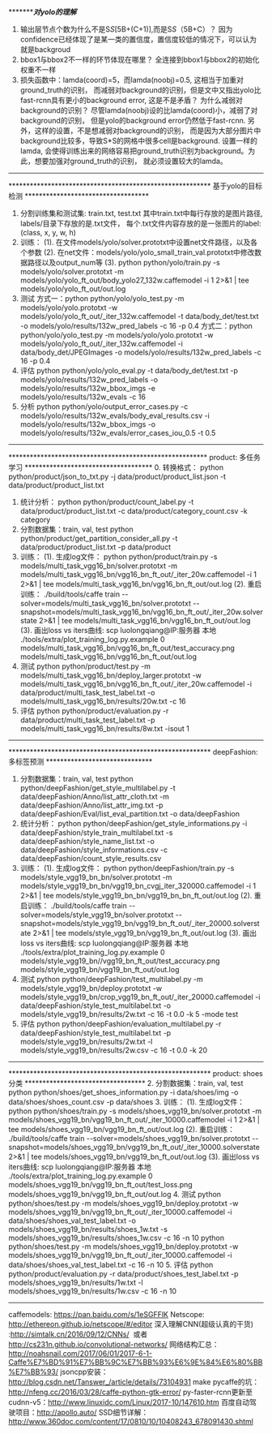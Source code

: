 **********************************************对yolo的理解***************************************
1. 输出层节点个数为什么不是S*S*[5B+(C+1)],而是S*S*（5B+C）？
因为confidence已经体现了是某一类的置信度，置信度较低的情况下，可以认为就是backgroud
2. bbox1与bbox2不一样的环节体现在哪里？
全连接到bbox1与bbox2的初始化权重不一样
3. 损失函数中：lamda(coord)=5，而lamda(noobj)=0.5, 这相当于加重对ground_truth的识别，
而减弱对background的识别，但是文中又指出yolo比fast-rcnn具有更小的background error, 这是不是矛盾？
为什么减弱对background的识别？
尽管lamda(noobj)设的比lamda(coord)小，减弱了对background的识别，
但是yolo的background error仍然低于fast-rcnn. 另外，这样的设置，不是想减弱对background的识别，
而是因为大部分图片中background比较多，导致S*S的网格中很多cell是background. 设置一样的lamda, 
会使得训练出来的网络容易把ground_truth识别为background。为此，想要加强对ground_truth的识别，
就必须设置较大的lamda。
************************************************************************************************

********************************************************* 基于yolo的目标检测 ***********************************
1. 分割训练集和测试集: train.txt, test.txt 
其中train.txt中每行存放的是图片路径, labels/目录下存放的是.txt文件， 每个.txt文件内容存放的是一张图片的label:(class, x, y, w, h)
2. 训练： 
(1). 在文件models/yolo/solver.prototxt中设置net文件路径，以及各个参数
(2). 在net文件：models/yolo/yolo_small_train_val.prototxt中修改数据路径以及output_num等
(3). python python/yolo/train.py -s models/yolo/solver.prototxt -m models/yolo/yolo_ft_out/body_yolo27_132w.caffemodel -i 1 2>&1 | tee models/yolo/yolo_ft_out/out.log
3. 测试
方式一：python python/yolo/yolo_test.py -m models/yolo/yolo.prototxt -w models/yolo/yolo_ft_out/_iter_132w.caffemodel -t data/body_det/test.txt -o models/yolo/results/132w_pred_labels -c 16 -p 0.4
方式二：python python/yolo/yolo_test.py -m models/yolo/yolo.prototxt -w models/yolo/yolo_ft_out/_iter_132w.caffemodel -i data/body_det/JPEGImages -o models/yolo/results/132w_pred_labels -c 16 -p 0.4
4. 评估
python python/yolo/yolo_eval.py -t data/body_det/test.txt -p models/yolo/results/132w_pred_labels -o models/yolo/results/132w_bbox_imgs -e models/yolo/results/132w_evals -c 16
5. 分析
python python/yolo/output_error_cases.py -c models/yolo/results/132w_evals/body_eval_results.csv -i models/yolo/results/132w_bbox_imgs -o models/yolo/results/132w_evals/error_cases_iou_0.5 -t 0.5
****************************************************************************************************************


******************************************************** product: 多任务学习 ************************************
0. 转换格式：
python python/product/json_to_txt.py -j data/product/product_list.json -t data/product/product_list.txt
1. 统计分析：
python python/product/count_label.py -t data/product/product_list.txt -c data/product/category_count.csv -k category
2. 分割数据集：train, val, test
python python/product/get_partition_consider_all.py -t data/product/product_list.txt -p data/product
3. 训练：
(1). 生成log文件：
python python/product/train.py -s models/multi_task_vgg16_bn/solver.prototxt -m models/multi_task_vgg16_bn/vgg16_bn_ft_out/_iter_20w.caffemodel -i 1 2>&1 | tee models/multi_task_vgg16_bn/vgg16_bn_ft_out/out.log
(2). 重启训练：
./build/tools/caffe train --solver=models/multi_task_vgg16_bn/solver.prototxt --snapshot=models/multi_task_vgg16_bn/vgg16_bn_ft_out/_iter_20w.solverstate 2>&1 | tee models/multi_task_vgg16_bn/vgg16_bn_ft_out/out.log
(3). 画出loss vs iters曲线: 
scp luolongqiang@IP:服务器  本地
./tools/extra/plot_training_log.py.example 0 models/multi_task_vgg16_bn/vgg16_bn_ft_out/test_accuracy.png models/multi_task_vgg16_bn/vgg16_bn_ft_out/out.log
4. 测试
python python/product/test.py -m models/multi_task_vgg16_bn/deploy_larger.prototxt -w models/multi_task_vgg16_bn/vgg16_bn_ft_out/_iter_20w.caffemodel -i data/product/multi_task_test_label.txt -o models/multi_task_vgg16_bn/results/20w.txt -c 16
5. 评估
python python/product/evaluation.py -r data/product/multi_task_test_label.txt -p models/multi_task_vgg16_bn/results/8w.txt -isout 1
***************************************************************************************************************


********************************************************* deepFashion: 多标签预测 ******************************
1. 分割数据集：train, val, test
python python/deepFashion/get_style_multilabel.py -t data/deepFashion/Anno/list_attr_cloth.txt -m data/deepFashion/Anno/list_attr_img.txt -p data/deepFashion/Eval/list_eval_partition.txt -o data/deepFashion
2. 统计分析：
python python/deepFashion/get_style_informations.py -i data/deepFashion/style_train_multilabel.txt -s data/deepFashion/style_name_list.txt -o data/deepFashion/style_informations.csv -c data/deepFashion/count_style_results.csv
3. 训练：
(1). 生成log文件：
python python/deepFashion/train.py -s models/style_vgg19_bn_bn/solver.prototxt -m models/style_vgg19_bn_bn/vgg19_bn_cvgj_iter_320000.caffemodel -i 1 2>&1 | tee models/style_vgg19_bn_bn/vgg19_bn_bn_ft_out/out.log
(2). 重启训练：
./build/tools/caffe train --solver=models/style_vgg19_bn/solver.prototxt --snapshot=models/style_vgg19_bn/vgg19_bn_ft_out/_iter_20000.solverstate 2>&1 | tee models/style_vgg19_bn/vgg19_bn_ft_out/out.log
(3). 画出loss vs iters曲线: 
scp luolongqiang@IP:服务器  本地
./tools/extra/plot_training_log.py.example 0 models/style_vgg19_bn//vgg19_bn_ft_out/test_accuracy.png models/style_vgg19_bn/vgg19_bn_ft_out/out.log
4. 测试
python python/deepFashion/test_multilabel.py -m models/style_vgg19_bn/deploy.prototxt -w models/style_vgg19_bn/crop_vgg19_bn_ft_out/_iter_20000.caffemodel -i data/deepFashion/style_test_multilabel.txt -o models/style_vgg19_bn/results/2w.txt  -c 16 -t 0.0 -k 5 -mode test
5. 评估
python python/deepFashion/evaluation_multilabel.py -r data/deepFashion/style_test_multilabel.txt -p models/style_vgg19_bn/results/2w.txt -l models/style_vgg19_bn/results/2w.csv  -c 16 -t 0.0 -k 20
***************************************************************************************************************


********************************************************* product: shoes分类 **********************************
2. 分割数据集：train, val, test
python python/shoes/get_shoes_information.py -i data/shoes/img -o data/shoes/shoes_count.csv -p data/shoes
3. 训练：
(1). 生成log文件：
python python/shoes/train.py -s models/shoes_vgg19_bn/solver.prototxt -m models/shoes_vgg19_bn/vgg19_bn_ft_out/_iter_10000.caffemodel -i 1 2>&1 | tee models/shoes_vgg19_bn/vgg19_bn_ft_out/out.log
(2). 重启训练：
./build/tools/caffe train --solver=models/shoes_vgg19_bn/solver.prototxt --snapshot=models/shoes_vgg19_bn/vgg19_bn_ft_out/_iter_10000.solverstate 2>&1 | tee models/shoes_vgg19_bn/vgg19_bn_ft_out/out.log
(3). 画出loss vs iters曲线: 
scp luolongqiang@IP:服务器  本地
./tools/extra/plot_training_log.py.example 0 models/shoes_vgg19_bn/vgg19_bn_ft_out/test_loss.png models/shoes_vgg19_bn/vgg19_bn_ft_out/out.log
4. 测试
python python/shoes/test.py -m models/shoes_vgg19_bn/deploy.prototxt -w models/shoes_vgg19_bn/vgg19_bn_ft_out/_iter_10000.caffemodel -i data/shoes/shoes_val_test_label.txt -o models/shoes_vgg19_bn/results/shoes_1w.txt -s models/shoes_vgg19_bn/results/shoes_1w.csv -c 16 -n 10
python python/shoes/test.py -m models/shoes_vgg19_bn/deploy.prototxt -w models/shoes_vgg19_bn/vgg19_bn_ft_out/_iter_10000.caffemodel -i data/shoes/shoes_val_test_label.txt -c 16 -n 10
5. 评估
python python/product/evaluation.py -r data/product/shoes_test_label.txt -p models/shoes_vgg19_bn/results/1w.txt -l models/shoes_vgg19_bn/results/1w.csv  -c 16 -n 10
*****************************************************************************************************************
caffemodels: https://pan.baidu.com/s/1eSGFFlK
Netscope: http://ethereon.github.io/netscope/#/editor
深入理解CNN(超级认真的干货) :http://simtalk.cn/2016/09/12/CNNs/  或者 http://cs231n.github.io/convolutional-networks/
网络结构汇总：http://noahsnail.com/2017/06/01/2017-6-1-Caffe%E7%BD%91%E7%BB%9C%E7%BB%93%E6%9E%84%E6%80%BB%E7%BB%93/
jsoncpp安装：http://blog.csdn.net/Tanswer_/article/details/73104931
make pycaffe的坑：http://nfeng.cc/2016/03/28/caffe-python-gtk-error/
py-faster-rcnn更新至cudnn-v5：http://www.linuxidc.com/Linux/2017-10/147610.htm
百度自动驾驶项目：http://apollo.auto/
SSD细节详解：http://www.360doc.com/content/17/0810/10/10408243_678091430.shtml
